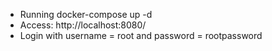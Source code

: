 - Running docker-compose up -d
- Access: http://localhost:8080/
- Login with username = root and password = rootpassword
